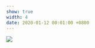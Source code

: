 ```yaml
---
show: true
width: 4
date: 2020-01-12 00:01:00 +0800
---
```

<div>
  <img data-src="{{ 'assets/images/baby.jpg' | relative_url }}" class="lazy w-100 rounded-sm" src="{{ '/assets/images/empty_300x200.png' | relative_url }}">
</div>

